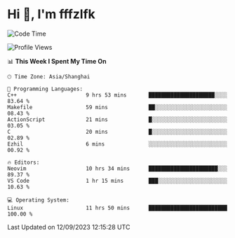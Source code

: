 # Hi 👋, I'm fffzlfk

<!--START_SECTION:waka-->
![Code Time](http://img.shields.io/badge/Code%20Time-401%20hrs%2056%20mins-blue)

![Profile Views](http://img.shields.io/badge/Profile%20Views-0-blue)

📊 **This Week I Spent My Time On** 

```text
🕑︎ Time Zone: Asia/Shanghai

💬 Programming Languages: 
C++                      9 hrs 53 mins       █████████████████████░░░░   83.64 % 
Makefile                 59 mins             ██░░░░░░░░░░░░░░░░░░░░░░░   08.43 % 
ActionScript             21 mins             █░░░░░░░░░░░░░░░░░░░░░░░░   03.05 % 
C                        20 mins             █░░░░░░░░░░░░░░░░░░░░░░░░   02.89 % 
Ezhil                    6 mins              ░░░░░░░░░░░░░░░░░░░░░░░░░   00.92 % 

🔥 Editors: 
Neovim                   10 hrs 34 mins      ██████████████████████░░░   89.37 % 
VS Code                  1 hr 15 mins        ███░░░░░░░░░░░░░░░░░░░░░░   10.63 % 

💻 Operating System: 
Linux                    11 hrs 50 mins      █████████████████████████   100.00 % 
```


 Last Updated on 12/09/2023 12:15:28 UTC
<!--END_SECTION:waka-->
